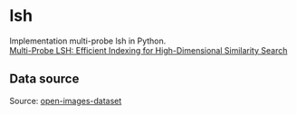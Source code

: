 # lsh

Implementation multi-probe lsh in Python.  
[Multi-Probe LSH: Efficient Indexing for
High-Dimensional Similarity Search](http://www.cs.princeton.edu/cass/papers/mplsh_vldb07.pdf)

## Data source

Source: [open-images-dataset](https://github.com/cvdfoundation/open-images-dataset#download-full-dataset-with-google-storage-transfer)

